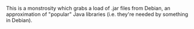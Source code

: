 This is a monstrosity which grabs a load of .jar files from Debian,
an approximation of "popular" Java libraries (i.e. they're needed by
something in Debian).

